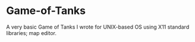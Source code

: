 # Game-of-Tanks
A very basic Game of Tanks I wrote for UNIX-based OS using X11 standard libraries; map editor.
